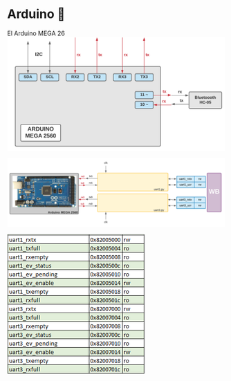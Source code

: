 # Arduino  :arrows_counterclockwise:
El Arduino MEGA 26
![Screenshot](/Imagenes/Arduino.png)

![Screenshot](/Imagenes/Bluetooth.png)

![Screenshot](/Imagenes/mem_uart13.PNG)


